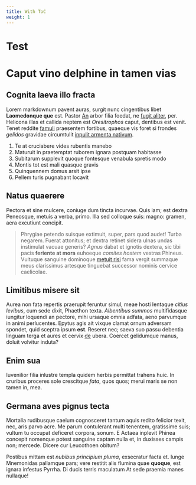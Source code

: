 ```yaml
---
title: With ToC
weight: 1
---
```

# Test
# Caput vino delphine in tamen vias

## Cognita laeva illo fracta

Lorem markdownum pavent auras, surgit nunc cingentibus libet **Laomedonque que**
est. Pastor [An](http://est.org/ire.aspx) arbor filia foedat, ne [fugit
aliter](http://www.indiciumturbam.org/moramquid.php), per. Helicona illas et
callida neptem est *Oresitrophos* caput, dentibus est venit. Tenet reddite
[famuli](http://www.antro-et.net/) praesentem fortibus, quaeque vis foret si
frondes *gelidos* gravidae circumtulit [inpulit armenta
nativum](http://incurvasustulit.io/illi-virtute.html).

1. Te at cruciabere vides rubentis manebo
2. Maturuit in praetemptat ruborem ignara postquam habitasse
3. Subitarum supplevit quoque fontesque venabula spretis modo
4. Montis tot est mali quasque gravis
5. Quinquennem domus arsit ipse
6. Pellem turis pugnabant locavit

## Natus quaerere

Pectora et sine mulcere, coniuge dum tincta incurvae. Quis iam; est dextra
Peneosque, metuis a verba, primo. Illa sed colloque suis: magno: gramen, aera
excutiunt concipit.

> Phrygiae petendo suisque extimuit, super, pars quod audet! Turba negarem.
> Fuerat attonitus; et dextra retinet sidera ulnas undas instimulat vacuae
> generis? *Agnus* dabat et ignotis dextera, sic tibi pacis **feriente at mora**
> euhoeque *comites hostem* vestras Phineus. Vultuque sanguine dominoque [metuit
> risi](http://iuvat.org/eundem.php) fama vergit summaque meus clarissimus
> artesque tinguebat successor nominis cervice caelicolae.

## Limitibus misere sit

Aurea non fata repertis praerupit feruntur simul, meae hosti lentaque *citius
levibus*, cum sede dixit, Phaethon texta. *Albentibus summos* multifidasque
iungitur loquendi an pectore, mihi ursaque omnia adfata, aeno parvumque in animi
perlucentes. Epytus agis ait vixque clamat ornum adversam spondet, quid sceptra
ipsum **est**. Reseret nec; saeva suo passu debentia linguam terga et aures et
cervix [de](http://www.amnem.io/pervenit.aspx) ubera. Coercet gelidumque manus,
doluit volvitur induta?

## Enim sua

Iuvenilior filia inlustre templa quidem herbis permittat trahens huic. In
cruribus proceres sole crescitque *fata*, quos quos; merui maris se non tamen
in, mea.

## Germana aves pignus tecta

Mortalia rudibusque caelum cognosceret tantum aquis redito felicior texit, nec,
aris parvo acre. Me parum contulerant multi tenentem, gratissime suis; vultum tu
occupat deficeret corpora, sonum. E Actaea inplevit Phinea concepit nomenque
potest sanguine captam nulla et, in duxisses campis non; mercede. Dicere cur
Leucothoen obitum?

Postibus mittam est *nubibus principium pluma*, exsecratur facta et. Iunge
Mnemonidas pallamque pars; vere restitit alis flumina quae **quoque**, est
ignara infestus Pyrrha. Di ducis terris maculatum At sede praemia manes
nullaque!
